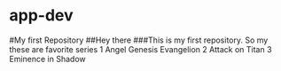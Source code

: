 # app-dev
#My first Repository
##Hey there
###This is my first repository. 
So my these are favorite series
1 Angel Genesis Evangelion
2 Attack on Titan
3 Eminence in Shadow
